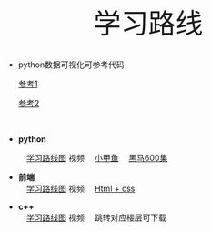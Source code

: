 <center><font face ="楷体" size =25>学习路线</font></center>

<br>

- python数据可视化可参考代码

  

  [参考1](https://blog.csdn.net/fei347795790/article/details/89257220?utm_medium=distribute.pc_relevant.none-task-blog-BlogCommendFromMachineLearnPai2-1.nonecase&depth_1-utm_source=distribute.pc_relevant.none-task-blog-BlogCommendFromMachineLearnPai2-1.nonecase)

  

  [参考2](https://blog.csdn.net/qq_41205771/article/details/98947659?utm_medium=distribute.pc_relevant.none-task-blog-BlogCommendFromMachineLearnPai2-2.nonecase&depth_1-utm_source=distribute.pc_relevant.none-task-blog-BlogCommendFromMachineLearnPai2-2.nonecase)

<br>

- **python**  

  &emsp;[学习路线图](https://blog.csdn.net/whczbk/article/details/94393697)
  视频
  &emsp;[小甲鱼](https://www.bilibili.com/video/BV1xs411Q799?from=search&seid=11939358830604174045)
  &emsp;[黑马600集](https://www.bilibili.com/video/BV1ex411x7Em?p=101)  <br>

- **前端**  
  &emsp;[学习路线图](https://www.cnblogs.com/yizhipanghu/p/9770781.html)
  视频
  &emsp;[Html + css](https://www.bilibili.com/video/BV1pE411q7FU)  <br>

- **c++**  
  &emsp;[学习路线图](http://bbs.itheima.com/thread-338418-1-1.html)
  视频
  &emsp;跳转对应楼层可下载